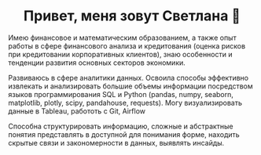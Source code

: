 ## <h1 align="center">Привет, меня зовут Светлана 👋
Имею финансовое и математическим образованием, а также опыт работы в сфере финансового анализа и кредитования (оценка рисков при кредитовании корпоративных клиентов), знаю особенности и тенденции развития основных секторов экономики.<br>

Развиваюсь в сфере аналитики данных. Освоила способы эффективно извлекать и анализировать большие объемы информации посредством языков программирования SQL и Python (pandas, numpy, seaborn, matplotlib, plotly, scipy, pandahouse, requests). Могу визуализировать данные в Tableau, работоть с Git, Airflow <br>

Способна структурировать информацию, сложные и абстрактные понятия представлять в доступной для понимания форме, находить скрытые связи и закономерности в данных, выявлять инсайды.

<!--
**SvetlanaKulintsova/SvetlanaKulintsova** is a ✨ _special_ ✨ repository because its `README.md` (this file) appears on your GitHub profile.

Here are some ideas to get you started:

- 🔭 I’m currently working on ...
- 🌱 I’m currently learning ...
- 👯 I’m looking to collaborate on ...
- 🤔 I’m looking for help with ...
- 💬 Ask me about ...
- 📫 How to reach me: ...
- 😄 Pronouns: ...
- ⚡ Fun fact: ...
-->
